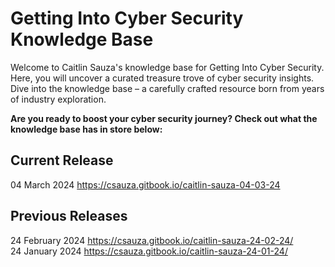 # Getting Into Cyber Security Knowledge Base

Welcome to Caitlin Sauza's knowledge base for Getting Into Cyber Security. Here, you will uncover a curated treasure trove of cyber security insights. Dive into the knowledge base – a carefully crafted resource born from years of industry exploration.  
  
**Are you ready to boost your cyber security journey? Check out what the knowledge base has in store below:**
  
## Current Release
04 March 2024 https://csauza.gitbook.io/caitlin-sauza-04-03-24  
  
## Previous Releases
24 February 2024 https://csauza.gitbook.io/caitlin-sauza-24-02-24/  
24 January 2024 https://csauza.gitbook.io/caitlin-sauza-24-01-24/
